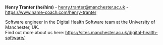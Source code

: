 **Henry Tranter (he/him)** - henry.tranter@manchester.ac.uk - https://www.name-coach.com/henry-tranter

Software engineer in the Digital Health Software team at the University of Manchester, UK.\
Find out more about us here: https://sites.manchester.ac.uk/digital-health-software/
